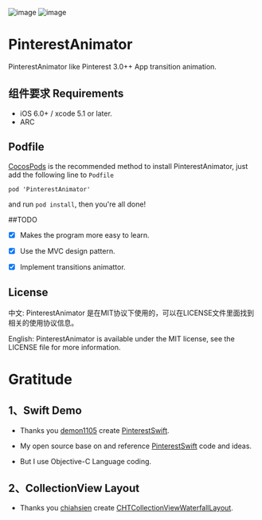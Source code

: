 ![image](https://github.com/xhzengAIB/LearnEnglish/raw/master/Screenshots/PinterestAnimator.gif)
![image](http://cc.cocimg.com/cms/uploads/allimg/131211/4673_131211114610_1.gif)

PinterestAnimator
=================

PinterestAnimator like Pinterest 3.0++ App transition animation.

## 组件要求                                        Requirements

* iOS 6.0+ /  xcode 5.1 or later.
* ARC

## Podfile

[CocosPods](http://cocosPods.org) is the recommended method to install PinterestAnimator, just add the following line to `Podfile`

```
pod 'PinterestAnimator'
```

and run `pod install`, then you're all done!


##TODO

- [x] Makes the program more easy to learn.
- [x] Use the MVC design pattern.
- [x] Implement transitions animattor.


## License

中文: PinterestAnimator 是在MIT协议下使用的，可以在LICENSE文件里面找到相关的使用协议信息。

English: PinterestAnimator is available under the MIT license, see the LICENSE file for more information.     


Gratitude
=================
## 1、Swift Demo

- Thanks you [demon1105](https://github.com/demon1105) create [PinterestSwift](https://github.com/demon1105/PinterestSwift).                                


- My open source base on and reference [PinterestSwift](https://github.com/demon1105/PinterestSwift) code and ideas.        

- But I use Objective-C Language coding.


## 2、CollectionView Layout

- Thanks you [chiahsien](https://github.com/chiahsien) create [CHTCollectionViewWaterfallLayout](https://github.com/chiahsien/CHTCollectionViewWaterfallLayout).

